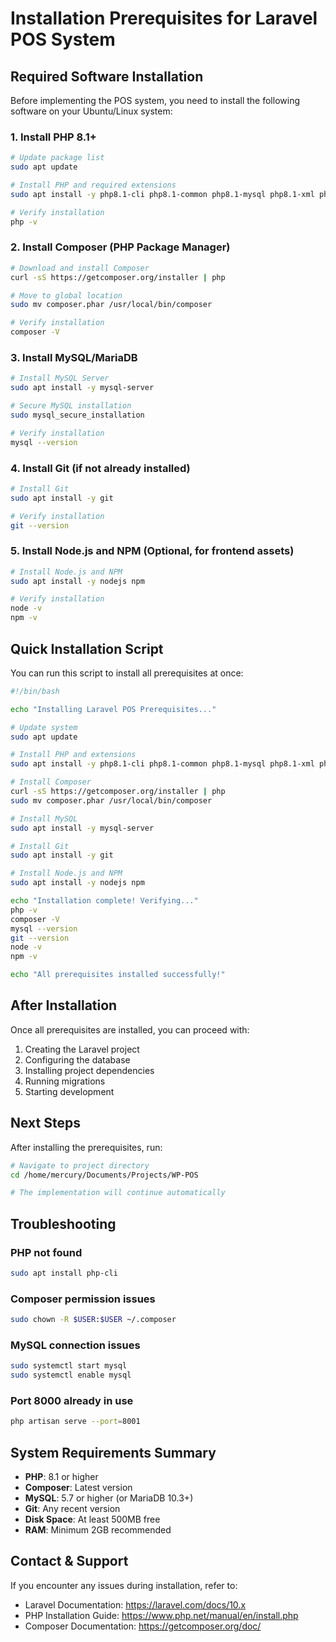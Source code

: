 # Installation Prerequisites for Laravel POS System

## Required Software Installation

Before implementing the POS system, you need to install the following software on your Ubuntu/Linux system:

### 1. Install PHP 8.1+

```bash
# Update package list
sudo apt update

# Install PHP and required extensions
sudo apt install -y php8.1-cli php8.1-common php8.1-mysql php8.1-xml php8.1-curl php8.1-mbstring php8.1-zip php8.1-bcmath php8.1-gd php8.1-intl

# Verify installation
php -v
```

### 2. Install Composer (PHP Package Manager)

```bash
# Download and install Composer
curl -sS https://getcomposer.org/installer | php

# Move to global location
sudo mv composer.phar /usr/local/bin/composer

# Verify installation
composer -V
```

### 3. Install MySQL/MariaDB

```bash
# Install MySQL Server
sudo apt install -y mysql-server

# Secure MySQL installation
sudo mysql_secure_installation

# Verify installation
mysql --version
```

### 4. Install Git (if not already installed)

```bash
# Install Git
sudo apt install -y git

# Verify installation
git --version
```

### 5. Install Node.js and NPM (Optional, for frontend assets)

```bash
# Install Node.js and NPM
sudo apt install -y nodejs npm

# Verify installation
node -v
npm -v
```

## Quick Installation Script

You can run this script to install all prerequisites at once:

```bash
#!/bin/bash

echo "Installing Laravel POS Prerequisites..."

# Update system
sudo apt update

# Install PHP and extensions
sudo apt install -y php8.1-cli php8.1-common php8.1-mysql php8.1-xml php8.1-curl php8.1-mbstring php8.1-zip php8.1-bcmath php8.1-gd php8.1-intl

# Install Composer
curl -sS https://getcomposer.org/installer | php
sudo mv composer.phar /usr/local/bin/composer

# Install MySQL
sudo apt install -y mysql-server

# Install Git
sudo apt install -y git

# Install Node.js and NPM
sudo apt install -y nodejs npm

echo "Installation complete! Verifying..."
php -v
composer -V
mysql --version
git --version
node -v
npm -v

echo "All prerequisites installed successfully!"
```

## After Installation

Once all prerequisites are installed, you can proceed with:

1. Creating the Laravel project
2. Configuring the database
3. Installing project dependencies
4. Running migrations
5. Starting development

## Next Steps

After installing the prerequisites, run:

```bash
# Navigate to project directory
cd /home/mercury/Documents/Projects/WP-POS

# The implementation will continue automatically
```

## Troubleshooting

### PHP not found
```bash
sudo apt install php-cli
```

### Composer permission issues
```bash
sudo chown -R $USER:$USER ~/.composer
```

### MySQL connection issues
```bash
sudo systemctl start mysql
sudo systemctl enable mysql
```

### Port 8000 already in use
```bash
php artisan serve --port=8001
```

## System Requirements Summary

- **PHP**: 8.1 or higher
- **Composer**: Latest version
- **MySQL**: 5.7 or higher (or MariaDB 10.3+)
- **Git**: Any recent version
- **Disk Space**: At least 500MB free
- **RAM**: Minimum 2GB recommended

## Contact & Support

If you encounter any issues during installation, refer to:
- Laravel Documentation: https://laravel.com/docs/10.x
- PHP Installation Guide: https://www.php.net/manual/en/install.php
- Composer Documentation: https://getcomposer.org/doc/